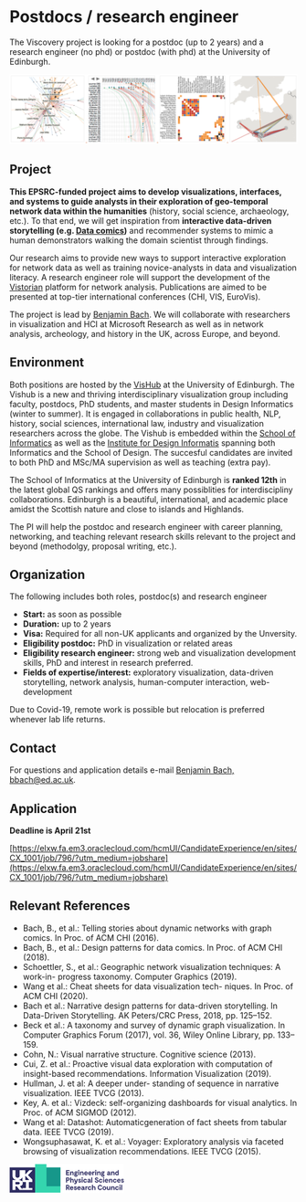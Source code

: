# Postdocs / research engineer

The Viscovery project is looking for a postdoc (up to 2 years) and a research engineer (no phd) or postdoc (with phd) at the University of Edinburgh. 


![](figures/vistorian.png)


## Project

**This EPSRC-funded project aims to develop visualizations, interfaces, and systems to guide analysts in their exploration of geo-temporal network data within the humanities** (history, social science, archaeology, etc.). To that end, we will get inspiration from **interactive data-driven storytelling (e.g. [Data comics](datacomics.net))** and recommender systems to mimic a human demonstrators walking the domain scientist through findings. 

Our research aims to provide new ways to support interactive exploration for network data as well as training novice-analysts in data and visualization literacy. A research engineer role will support the development of the [Vistorian](http://vistorian.net) platform for network analysis. Publications are aimed to be presented at top-tier international conferences (CHI, VIS, EuroVis).

The project is lead by [Benjamin Bach](http://benjbach.me). We will collaborate with researchers in visualization and HCI at Microsoft Research as well as in network analysis, archeology, and history in the UK, across Europe, and beyond. 

## Environment

Both positions are hosted by the [VisHub](visualinteractivedata.github.io) at the University of Edinburgh. The Vishub is a new and thriving interdisciplinary visualization group including faculty, postdocs, PhD students, and master students in Design Informatics (winter to summer). It is engaged in collaborations in public health, NLP, history, social sciences, international law, industry and visualization researchers across the globe. The Vishub is embedded within the [School of Informatics](https://www.ed.ac.uk/informatics) as well as the [Institute for Design Informatis](https://www.designinformatics.org/) spanning both Informatics and the School of Design. The succesful candidates are invited to both PhD and MSc/MA supervision as well as teaching (extra pay). 

The School of Informatics at the University of Edinburgh is **ranked 12th** in the latest global QS rankings and offers many possiblities for interdiscipliny collaborations. Edinburgh is a beautiful, international, and academic place amidst the Scottish nature and close to islands and Highlands. 

The PI will help the postdoc and research engineer with career planning, networking, and teaching relevant research skills relevant to the project and beyond (methodolgy, proposal writing, etc.).

## Organization

The following includes both roles, postdoc(s) and research engineer

* **Start:** as soon as possible
* **Duration:** up to 2 years
* **Visa:** Required for all non-UK applicants and organized by the Unversity.
* **Eligibility postdoc:** PhD in visualization or related areas 
* **Eligibility research engineer:** strong web and visualization development skills, PhD and interest in research preferred. 
* **Fields of expertise/interest:** exploratory visualization, data-driven storytelling, network analysis, human-computer interaction, web-development

Due to Covid-19, remote work is possible but relocation is preferred whenever lab life returns.

## Contact

For questions and application details e-mail [Benjamin Bach, bbach@ed.ac.uk](mailto:bbach@ed.ac.uk).

## Application

**Deadline is April 21st**

[https://elxw.fa.em3.oraclecloud.com/hcmUI/CandidateExperience/en/sites/CX_1001/job/796/?utm_medium=jobshare](https://elxw.fa.em3.oraclecloud.com/hcmUI/CandidateExperience/en/sites/CX_1001/job/796/?utm_medium=jobshare)

## Relevant References

* Bach, B., et al.: Telling stories about dynamic networks with graph comics. In Proc. of ACM CHI (2016).
* Bach, B., et al.: Design patterns for data comics. In Proc. of ACM CHI (2018).
* Schoettler, S., et al.: Geographic network visualization techniques: A work-in- progress taxonomy. Computer Graphics (2019).
* Wang et al.: Cheat sheets for data visualization tech- niques. In Proc. of ACM CHI (2020).
* Bach et al.: Narrative design patterns for data-driven storytelling. In Data-Driven Storytelling. AK Peters/CRC Press, 2018, pp. 125–152.
* Beck et al.: A taxonomy and survey of dynamic graph visualization. In Computer Graphics Forum (2017), vol. 36, Wiley Online Library, pp. 133–159.
* Cohn, N.: Visual narrative structure. Cognitive science (2013).
* Cui, Z. et al.: Proactive visual data exploration with computation of insight-based recommendations. Information Visualization (2019).
* Hullman, J. et al: A deeper under-
standing of sequence in narrative visualization. IEEE TVCG (2013).
* Key, A. et al.: Vizdeck: self-organizing dashboards for visual analytics. In Proc. of ACM SIGMOD (2012).
* Wang et al: Datashot: Automaticgeneration of fact sheets from tabular data. IEEE TVCG (2019).
* Wongsuphasawat, K. et al.: Voyager: Exploratory analysis via faceted browsing of visualization recommendations. IEEE TVCG (2015).


<img src="figures/epsrc-logo.png" width="200px">
